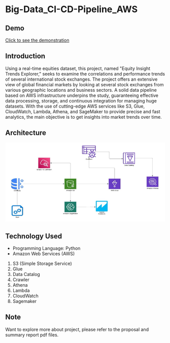 # Big-Data_CI-CD-Pipeline_AWS

## Demo
[Click to see the demonstration](https://www.youtube.com/watch?v=gmIltqSBG9g)


## Introduction
Using a real-time equities dataset, this project, named "Equity Insight Trends Explorer," seeks to examine the correlations and performance trends of several international stock exchanges. The project offers an extensive view of global financial markets by looking at several stock exchanges from various geographic locations and business sectors. A solid data pipeline based on AWS infrastructure underpins the study, guaranteeing effective data processing, storage, and continuous integration for managing huge datasets. With the use of cutting-edge AWS services like S3, Glue, CloudWatch, Lambda, Athena, and SageMaker to provide precise and fast analytics, the main objective is to get insights into market trends over time.

## Architecture
![Flowchart Image](architecture.jpg)

## Technology Used
- Programming Language: Python
- Amazon Web Services (AWS)

1. S3 (Simple Storage Service)
2. Glue
3. Data Catalog
4. Crawler
5. Athena
6. Lambda
7. CloudWatch
8. Sagemaker

## Note
Want to explore more about project, please refer to the proposal and summary report pdf files.




